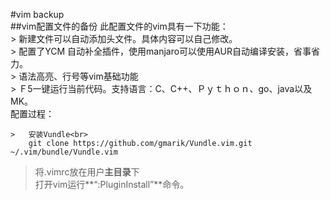 #vim backup<br>
##vim配置文件的备份
此配置文件的vim具有一下功能：<br>
    >   新建文件可以自动添加头文件。具体内容可以自己修改。<br>
    >   配置了YCM 自动补全插件，使用manjaro可以使用AUR自动编译安装，省事省力。<br>
    >   语法高亮、行号等vim基础功能<br>
    >   Ｆ5一键运行当前代码。支持语言：C、C++、Ｐｙｔｈｏｎ、go、java以及MK。<br>
配置过程：<br>
   
    >   安装Vundle<br>
        git clone https://github.com/gmarik/Vundle.vim.git ~/.vim/bundle/Vundle.vim
   >    将.vimrc放在用户**主目录**下<br>
   >    打开vim运行**“:PluginInstall”**命令。<br>
